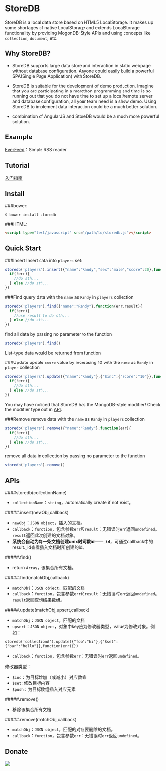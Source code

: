 StoreDB
=======

StoreDB is a local data store based on HTML5 LocalStorage. It makes up some shortages of native LocalStorage and extends LocalStorage functionality by providing MogonDB-Style APIs and using concepts like `collection`, `document`, etc.

Why StoreDB?
------
* StoreDB supports large data store and interaction in static webpage without database configuration. Anyone could easily build a powerful SPA(Single Page Application) with StoreDB.

* StoreDB is suitable for the development of demo production. Imagine that you are participating in a marathon programming and time is so running out that you do not have time to set up a local/remote server and database configuration, all your team need is a show demo. Using StoreDB to implement data interaction could be a much better solution.

* combination of AngularJS and StoreDB would be a much more powerful solution.

Example
------
[EverFeed](http://djyde.github.io/everfeed)：Simple RSS reader

Tutorial
------
[入门指南](http://www.cnblogs.com/Randylu/p/3523680.html)

Install
------

###bower:
```
$ bower install storedb
```

###HTML:
```html
<script type="text/javascript" src="/path/to/storedb.js"></script>
```

Quick Start
------

###Insert
Insert data into `players` set:
```javascript
storedb('players').insert({"name":"Randy","sex":"male","score":20},function(err,result){
  if(!err){
    //do sth...
  } else //do sth...
})
```

###Find
query data with the `name` as `Randy` in `players` collection
```javascript
storedb('players').find({"name":"Randy"},function(err,result){
  if(!err){
    //use result to do sth...
  } else //do sth...
})
```
find all data by passing no parameter to the function
```javascript
storedb('players').find()
```
List-type data would be returned from function

###Update
update `score` value by increasing 10 with the `name` as `Randy` in `player` collection
```javascript
storedb('players').update({"name":"Randy"},{"$inc":{"score":"10"}},function(err){
  if(!err){
    //do sth...
  } else //do sth...
})
```
You may have noticed that StoreDB has the MongoDB-style modifier! Check the modifier type out in [API](#apis).


###Remove
remove data with the `name` as `Randy` in `players` collection
```javascript
storedb('players').remove({"name":"Randy"},function(err){
  if(!err){
    //do sth...
  } else //do sth...
})
```
remove all data in collection by passing no parameter to the function
```javascript
storedb('players').remove()
```

APIs
------

####storedb(collectionName)
* `collectionName`：`string`，automatically create if not exist。

#####.insert(newObj,callback)
* `newObj`：`JSON object`，插入的文档。
* `callback`：`function`，包含参数`err`和`result`：无错误时`err`返回`undefined`。`result`返回此次创建的文档对象。
* **系统会自动为每一条文档创建unix时间戳id——`_id`**，可通过callback中的result._id查看插入文档时所创建的id。

#####.find()
* return `Array`，该集合所有文档。

#####.find(matchObj,callback)
* `matchObj`：`JSON object`，匹配的文档
* `callback`：`function`，包含参数`err`和`result`：无错误时`err`返回`undefined`。`result`返回查询结果数组。

#####.update(matchObj,upsert,callback)
* `matchObj`：`JSON object`，匹配的文档
* `upsert`：`JSON object`，对象中key应为修改器类型，value为修改对象。例如：
```
storedb('collectionA').update({"foo":"hi"},{"$set":{"bar":"hello"}},function(err){})
```
* `callback`：`function`，包含参数`err`：无错误时`err`返回`undefined`。

修改器类型：
- `$inc`：为目标增加（或减小）对应数值
- `$set`: 修改目标内容
- `$push`：为目标数组插入对应元素

#####.remove()
* 移除该集合所有文档

#####.remove(matchObj,callback)
* `matchObj`：`JSON object`，匹配的对应要删除的文档。
* `callback`：`function`，包含参数`err`：无错误时`err`返回`undefined`。

Donate
------
 <a href='http://me.alipay.com/djyde'> <img src='https://img.alipay.com/sys/personalprod/style/mc/btn-index.png' /> </a>
